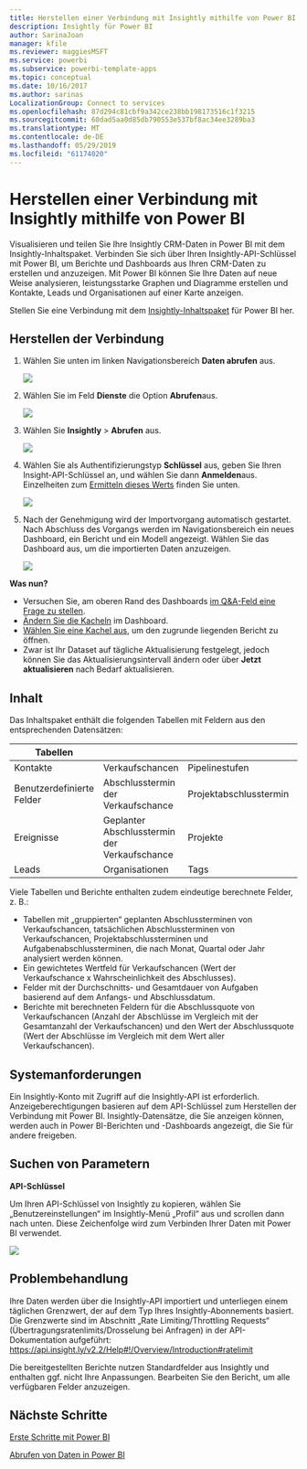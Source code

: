 ```yaml
---
title: Herstellen einer Verbindung mit Insightly mithilfe von Power BI
description: Insightly für Power BI
author: SarinaJoan
manager: kfile
ms.reviewer: maggiesMSFT
ms.service: powerbi
ms.subservice: powerbi-template-apps
ms.topic: conceptual
ms.date: 10/16/2017
ms.author: sarinas
LocalizationGroup: Connect to services
ms.openlocfilehash: 87d294c81cbf9a342ce238bb198173516c1f3215
ms.sourcegitcommit: 60dad5aa0d85db790553e537bf8ac34ee3289ba3
ms.translationtype: MT
ms.contentlocale: de-DE
ms.lasthandoff: 05/29/2019
ms.locfileid: "61174020"
---
```

# <a name="connect-to-insightly-with-power-bi"></a>Herstellen einer Verbindung mit Insightly mithilfe von Power BI
Visualisieren und teilen Sie Ihre Insightly CRM-Daten in Power BI mit dem Insightly-Inhaltspaket. Verbinden Sie sich über Ihren Insightly-API-Schlüssel mit Power BI, um Berichte und Dashboards aus Ihren CRM-Daten zu erstellen und anzuzeigen. Mit Power BI können Sie Ihre Daten auf neue Weise analysieren, leistungsstarke Graphen und Diagramme erstellen und Kontakte, Leads und Organisationen auf einer Karte anzeigen.

Stellen Sie eine Verbindung mit dem [Insightly-Inhaltspaket](https://app.powerbi.com/getdata/services/insightly) für Power BI her.

## <a name="how-to-connect"></a>Herstellen der Verbindung
1. Wählen Sie unten im linken Navigationsbereich **Daten abrufen** aus.
   
   ![](media/service-connect-to-insightly/getdata.png)
2. Wählen Sie im Feld **Dienste** die Option **Abrufen**aus.
   
   ![](media/service-connect-to-insightly/services.png)
3. Wählen Sie **Insightly** \> **Abrufen** aus.
   
   ![](media/service-connect-to-insightly/insightly.png)
4. Wählen Sie als Authentifizierungstyp **Schlüssel** aus, geben Sie Ihren Insight-API-Schlüssel an, und wählen Sie dann **Anmelden**aus. Einzelheiten zum [Ermitteln dieses Werts](#FindingParams) finden Sie unten.
   
   ![](media/service-connect-to-insightly/creds.png)
5. Nach der Genehmigung wird der Importvorgang automatisch gestartet. Nach Abschluss des Vorgangs werden im Navigationsbereich ein neues Dashboard, ein Bericht und ein Modell angezeigt. Wählen Sie das Dashboard aus, um die importierten Daten anzuzeigen.
   
     ![](media/service-connect-to-insightly/dashboard.png)

**Was nun?**

* Versuchen Sie, am oberen Rand des Dashboards [im Q&A-Feld eine Frage zu stellen](consumer/end-user-q-and-a.md).
* [Ändern Sie die Kacheln](service-dashboard-edit-tile.md) im Dashboard.
* [Wählen Sie eine Kachel aus](consumer/end-user-tiles.md), um den zugrunde liegenden Bericht zu öffnen.
* Zwar ist Ihr Dataset auf tägliche Aktualisierung festgelegt, jedoch können Sie das Aktualisierungsintervall ändern oder über **Jetzt aktualisieren** nach Bedarf aktualisieren.

## <a name="whats-included"></a>Inhalt
Das Inhaltspaket enthält die folgenden Tabellen mit Feldern aus den entsprechenden Datensätzen:

| Tabellen |  |  |  |
| --- | --- | --- | --- |
| Kontakte |Verkaufschancen |Pipelinestufen |Aufgabenabschlusstermin |
| Benutzerdefinierte Felder |Abschlusstermin der Verkaufschance |Projektabschlusstermin |Aufgaben |
| Ereignisse |Geplanter Abschlusstermin der Verkaufschance |Projekte |Teams/Mitglieder |
| Leads |Organisationen |Tags |Benutzer |

Viele Tabellen und Berichte enthalten zudem eindeutige berechnete Felder, z. B.:  

* Tabellen mit „gruppierten“ geplanten Abschlussterminen von Verkaufschancen, tatsächlichen Abschlussterminen von Verkaufschancen, Projektabschlussterminen und Aufgabenabschlussterminen, die nach Monat, Quartal oder Jahr analysiert werden können.  
* Ein gewichtetes Wertfeld für Verkaufschancen (Wert der Verkaufschance x Wahrscheinlichkeit des Abschlusses).  
* Felder mit der Durchschnitts- und Gesamtdauer von Aufgaben basierend auf dem Anfangs- und Abschlussdatum.  
* Berichte mit berechneten Feldern für die Abschlussquote von Verkaufschancen (Anzahl der Abschlüsse im Vergleich mit der Gesamtanzahl der Verkaufschancen) und den Wert der Abschlussquote (Wert der Abschlüsse im Vergleich mit dem Wert aller Verkaufschancen).  

## <a name="system-requirements"></a>Systemanforderungen
Ein Insightly-Konto mit Zugriff auf die Insightly-API ist erforderlich. Anzeigeberechtigungen basieren auf dem API-Schlüssel zum Herstellen der Verbindung mit Power BI. Insightly-Datensätze, die Sie anzeigen können, werden auch in Power BI-Berichten und -Dashboards angezeigt, die Sie für andere freigeben.

<a name="FindingParams"></a>

## <a name="finding-parameters"></a>Suchen von Parametern
**API-Schlüssel**

Um Ihren API-Schlüssel von Insightly zu kopieren, wählen Sie „Benutzereinstellungen“ im Insightly-Menü „Profil“ aus und scrollen dann nach unten. Diese Zeichenfolge wird zum Verbinden Ihrer Daten mit Power BI verwendet.

![](media/service-connect-to-insightly/findapi.png)

## <a name="troubleshooting"></a>Problembehandlung
Ihre Daten werden über die Insightly-API importiert und unterliegen einem täglichen Grenzwert, der auf dem Typ Ihres Insightly-Abonnements basiert. Die Grenzwerte sind im Abschnitt „Rate Limiting/Throttling Requests“ (Übertragungsratenlimits/Drosselung bei Anfragen) in der API-Dokumentation aufgeführt: https://api.insight.ly/v2.2/Help#!/Overview/Introduction#ratelimit

Die bereitgestellten Berichte nutzen Standardfelder aus Insightly und enthalten ggf. nicht Ihre Anpassungen. Bearbeiten Sie den Bericht, um alle verfügbaren Felder anzuzeigen.

## <a name="next-steps"></a>Nächste Schritte
[Erste Schritte mit Power BI](service-get-started.md)

[Abrufen von Daten in Power BI](service-get-data.md)

